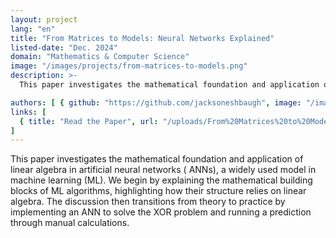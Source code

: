 ```yaml
---
layout: project
lang: "en"
title: "From Matrices to Models: Neural Networks Explained"
listed-date: "Dec. 2024"
domain: "Mathematics & Computer Science"
image: "/images/projects/from-matrices-to-models.png"
description: >-
  This paper investigates the mathematical foundation and application of linear algebra in artificial neural networks (ANNs), a widely used model in machine learning (ML). We begin by explaining the mathematical building blocks of ML algorithms, highlighting how their structure relies on linear algebra. The discussion then transitions from theory to practice by implementing an ANN to solve the XOR problem and running a prediction through manual calculations.

authors: [ { github: "https://github.com/jacksoneshbaugh", image: "/images/jackson.jpg", name: "Jackson Eshbaugh" } ]
links: [
  { title: "Read the Paper", url: "/uploads/From%20Matrices%20to%20Models.pdf" },
]
---
```


This paper investigates the mathematical foundation and application of linear algebra in artificial neural networks (
ANNs), a widely used model in machine learning (ML). We begin by explaining the mathematical building blocks of ML
algorithms, highlighting how their structure relies on linear algebra. The discussion then transitions from theory to
practice by implementing an ANN to solve the XOR problem and running a prediction through manual calculations.
